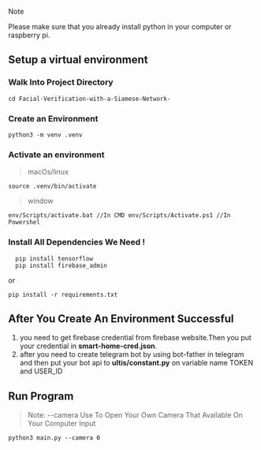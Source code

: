 > [!NOTE]
> Please make sure that you already install python in your computer or raspberry pi.

## Setup a virtual environment

### Walk Into Project Directory

`cd Facial-Verification-with-a-Siamese-Network-`

### Create an Environment

`python3 -m venv .venv`

### Activate an environment

> macOs/linux

`source .venv/bin/activate`

> window

`env/Scripts/activate.bat //In CMD
 env/Scripts/Activate.ps1 //In Powershel
`

### Install All Dependencies We Need !

```
  pip install tensorflow
  pip install firebase_admin
```

or

`pip install -r requirements.txt`

## After You Create An Environment Successful

1. you need to get firebase credential from firebase website.Then you put your credential in **smart-home-cred.json**.
2. after you need to create telegram bot by using bot-father in telegram and then put your bot api to **ultis/constant.py** on variable name TOKEN and USER_ID


## Run Program

> Note: --camera Use To Open Your Own Camera That Available On Your Computer Input

`python3 main.py --camera 0`









